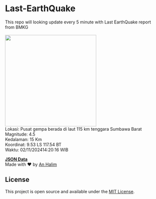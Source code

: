 # Last-EarthQuake
This repo will looking update every 5 minute with Last EarthQuake report from BMKG
<br>
<br>
<img src="https://static.bmkg.go.id/20241102142016.mmi.jpg" width="300"/>
<br>
Lokasi: Pusat gempa berada di laut 115 km tenggara Sumbawa Barat <br>
Magnitude: 4.5 <br>
Kedalaman: 15 Km <br>
Koordinat: 9.53 LS 117.54 BT <br>
Waktu: 02/11/202414:20:16 WIB <br>

<a href="./data/data.json">**JSON Data**</a>
<br>
Made with ❤️ by <a href="https://github.com/an-halim">An Halim</a>
## License

This project is open source and available under the [MIT License](LICENSE).
